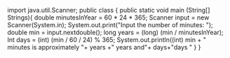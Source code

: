 import java.util.Scanner;
public class {
public static void main (String[] Strings){
double minutesInYear = 60 * 24 * 365;
Scanner input = new Scanner(System.in);
System.out.print("Input the number of minutes: ");
double min = input.nextdouble();
long years = (long) (min / minutesInYear);
Int days = (int) (min / 60 / 24) % 365;
System.out.println((int) min + " minutes is approximately "+ years +" years and"+ days+"days "
}
}
